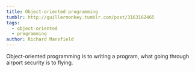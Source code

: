 ```yaml
---
title: Object-oriented programming
tumblr: http://guillermonkey.tumblr.com/post/3163162465
tags:
  - object-oriented
  - programming
author: Richard Mansfield
---
```


Object-oriented programming is to writing a program, what going through airport security is to flying.
